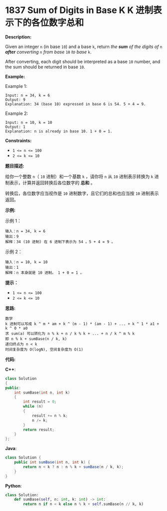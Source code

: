 # 1837 Sum of Digits in Base K K 进制表示下的各位数字总和

__Description:__

Given an integer `n` (in base `10`) and a base `k`, return _the __sum__ of the digits of_ `n` ___after__ converting_ `n` _from base_ `10` _to base_ `k`.

After converting, each digit should be interpreted as a base `10` number, and the sum should be returned in base `10`.

__Example:__

Example 1:

```text
Input: n = 34, k = 6
Output: 9
Explanation: 34 (base 10) expressed in base 6 is 54. 5 + 4 = 9.
```

Example 2:

```text
Input: n = 10, k = 10
Output: 1
Explanation: n is already in base 10. 1 + 0 = 1.
```

__Constraints:__

- `1 <= n <= 100`
- `2 <= k <= 10`

__题目描述:__

给你一个整数 `n`（ `10` 进制）和一个基数 `k` ，请你将 `n` 从 `10` 进制表示转换为 `k` 进制表示，计算并返回转换后各位数字的 __总和__ 。

转换后，各位数字应当视作是 `10` 进制数字，且它们的总和也应当按 `10` 进制表示返回。

__示例:__

示例 1：

```text
输入：n = 34, k = 6
输出：9
解释：34 (10 进制) 在 6 进制下表示为 54 。5 + 4 = 9 。
```

示例 2：

```text
输入：n = 10, k = 10
输出：1
解释：n 本身就是 10 进制。 1 + 0 = 1 。
```

__提示：__

- `1 <= n <= 100`
- `2 <= k <= 10`

__思路:__

```text
数学
k 进制可以写成 k ^ m * am + k ^ (m - 1) * (am - 1) + ... + k ^ 1 * a1 + k ^ 0 * a0
求 sum(a) 可以转化为 n % k + n / k % k + ... + n / k ^ m % k
即 n % k + sumBase(n / k, k)
递归终点为 n < k
时间复杂度为 O(logN), 空间复杂度为 O(1)
```

__代码:__

__C++__:

```C++
class Solution 
{
public:
    int sumBase(int n, int k) 
    {
        int result = 0;
        while (n)
        {
            result += n % k;
            n /= k;
        }
        return result;
    }
};
```

__Java__:

```Java
class Solution {
    public int sumBase(int n, int k) {
        return n < k ? n : n % k + sumBase(n / k, k);
    }
}
```

__Python__:

```Python
class Solution:
    def sumBase(self, n: int, k: int) -> int:
        return n if n < k else n % k + self.sumBase(n // k, k)
```
